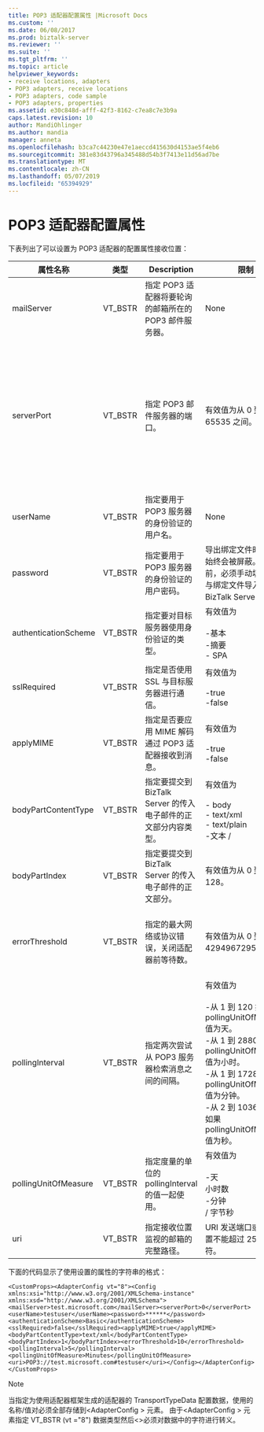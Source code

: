 ```yaml
---
title: POP3 适配器配置属性 |Microsoft Docs
ms.custom: ''
ms.date: 06/08/2017
ms.prod: biztalk-server
ms.reviewer: ''
ms.suite: ''
ms.tgt_pltfrm: ''
ms.topic: article
helpviewer_keywords:
- receive locations, adapters
- POP3 adapters, receive locations
- POP3 adapters, code sample
- POP3 adapters, properties
ms.assetid: e30c848d-afff-42f3-8162-c7ea8c7e3b9a
caps.latest.revision: 10
author: MandiOhlinger
ms.author: mandia
manager: anneta
ms.openlocfilehash: b3ca7c44230e47e1aeccd415630d4153ae5f4eb6
ms.sourcegitcommit: 381e83d43796a345488d54b3f7413e11d56ad7be
ms.translationtype: MT
ms.contentlocale: zh-CN
ms.lasthandoff: 05/07/2019
ms.locfileid: "65394929"
---
```

# <a name="pop3-adapter-configuration-properties"></a>POP3 适配器配置属性
下表列出了可以设置为 POP3 适配器的配置属性接收位置：  
  
|属性名称|类型|Description|限制|注释|  
|-------------------|----------|-----------------|------------------|--------------|  
|mailServer|VT_BSTR|指定 POP3 适配器将要轮询的邮箱所在的 POP3 邮件服务器。|None|None|  
|serverPort|VT_BSTR|指定 POP3 邮件服务器的端口。|有效值为从 0 到 65535 之间。|值为 0 指示如果则设置为 false，请使用默认 POP3 端口 110 或端口 995 如果 sslRrequired 属性设置为 true。<br /><br /> 默认值为 0。|  
|userName|VT_BSTR|指定要用于 POP3 服务器的身份验证的用户名。|None|None|  
|password|VT_BSTR|指定要用于 POP3 服务器的身份验证的用户密码。|导出绑定文件时，此值始终会被屏蔽。 此字段前，必须手动填充密码与绑定文件导入目标 BizTalk Server 配置。|None|  
|authenticationScheme|VT_BSTR|指定要对目标服务器使用身份验证的类型。|有效值为<br /><br /> -基本<br />-摘要<br />-   SPA|没有此属性的默认值。|  
|sslRequired|VT_BSTR|指定是否使用 SSL 与目标服务器进行通信。|有效值为<br /><br /> -true<br />-false|默认值是 False。|  
|applyMIME|VT_BSTR|指定是否要应用 MIME 解码通过 POP3 适配器接收到消息。|有效值为<br /><br /> -true<br />-false|默认值为 true。|  
|bodyPartContentType|VT_BSTR|指定要提交到 BizTalk Server 的传入电子邮件的正文部分内容类型。|有效值为<br /><br /> -   body<br />-   text/xml<br />-   text/plain<br />-文本 /|没有此属性的默认值。|  
|bodyPartIndex|VT_BSTR|指定要提交到 BizTalk Server 的传入电子邮件的正文部分。|有效值为从 0 到 128。|默认值为 0。|  
|errorThreshold|VT_BSTR|指定的最大网络或协议错误，关闭适配器前等待数。|有效值为从 0 到 4294967295。|指定值 0 可以防止适配器关闭。<br /><br /> 默认值为 10。|  
|pollingInterval|VT_BSTR|指定两次尝试从 POP3 服务器检索消息之间的间隔。|有效值为<br /><br /> -从 1 到 120 如果 pollingUnitOfMeasure 值为天。<br />-从 1 到 2880年如果 pollingUnitOfMeasure 值为小时。<br />-从 1 到 172800 如果 pollingUnitOfMeasure 值为分钟。<br />-从 2 到 10368000 如果 pollingUnitOfMeasure 值为秒。|默认值为 5。|  
|pollingUnitOfMeasure|VT_BSTR|指定度量的单位的 pollingInterval 的值一起使用。|有效值为<br /><br /> -天<br />小时数<br />-分钟<br />/ 字节秒|默认值为分钟。|  
|uri|VT_BSTR|指定接收位置监视的邮箱的完整路径。|URI 发送端口或接收位置不能超过 256 个字符。|None|  
  
 下面的代码显示了使用设置的属性的字符串的格式：  
  
```  
<CustomProps><AdapterConfig vt="8"><Config xmlns:xsi="http://www.w3.org/2001/XMLSchema-instance" xmlns:xsd="http://www.w3.org/2001/XMLSchema"><mailServer>test.microsoft.com</mailServer><serverPort>0</serverPort><userName>testuser</userName><password>******</password><authenticationScheme>Basic</authenticationScheme><sslRequired>false</sslRequired><applyMIME>true</applyMIME><bodyPartContentType>text/xml</bodyPartContentType><bodyPartIndex>1</bodyPartIndex><errorThreshold>10</errorThreshold><pollingInterval>5</pollingInterval><pollingUnitOfMeasure>Minutes</pollingUnitOfMeasure><uri>POP3://test.microsoft.com#testuser</uri></Config></AdapterConfig></CustomProps>  
```  
  
> [!NOTE]
>  当指定为使用适配器框架生成的适配器的 TransportTypeData 配置数据，使用的名称/值对必须全部存储到\<AdapterConfig > 元素。 由于\<AdapterConfig > 元素指定 VT_BSTR (vt ="8") 数据类型然后\<\>必须对数据中的字符进行转义。